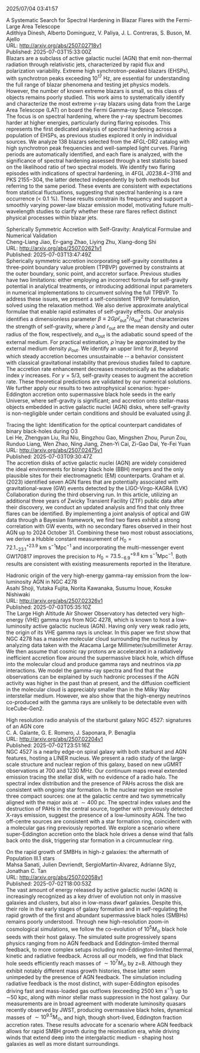 2025/07/04 03:41:57  

A Systematic Search for Spectral Hardening in Blazar Flares with the
  Fermi-Large Area Telescope  
Adithiya Dinesh, Alberto Dominguez, V. Paliya, J. L. Contreras, S. Buson, M. Ajello  
URL: http://arxiv.org/abs/2507.02718v1  
Published: 2025-07-03T15:33:00Z  
  Blazars are a subclass of active galactic nuclei (AGN) that emit non-thermal radiation through relativistic jets, characterized by rapid flux and polarization variability. Extreme high synchrotron-peaked blazars (EHSPs), with synchrotron peaks exceeding 10$^{17}$ Hz, are essential for understanding the full range of blazar phenomena and testing jet physics models. However, the number of known extreme blazars is small, so this class of objects remains poorly studied. This work aims to systematically identify and characterize the most extreme $\gamma$-ray blazars using data from the Large Area Telescope (LAT) on board the Fermi Gamma-ray Space Telescope. The focus is on spectral hardening, where the $\gamma$-ray spectrum becomes harder at higher energies, particularly during flaring episodes. This represents the first dedicated analysis of spectral hardening across a population of EHSPs, as previous studies explored it only in individual sources. We analyze 138 blazars selected from the 4FGL-DR2 catalog with high synchrotron peak frequencies and well-sampled light curves. Flaring periods are automatically identified, and each flare is analyzed, with the significance of spectral hardening assessed through a test statistic based on the likelihood ratio of two spectral models. We identify two flaring episodes with indications of spectral hardening, in 4FGL J0238.4$-$3116 and PKS 2155$-$304, the latter detected independently by both methods but referring to the same period. These events are consistent with expectations from statistical fluctuations, suggesting that spectral hardening is a rare occurrence (&lt; 0.1 %). These results constrain its frequency and support a smoothly varying power-law blazar emission model, motivating future multi-wavelength studies to clarify whether these rare flares reflect distinct physical processes within blazar jets.   

Spherically Symmetric Accretion with Self-Gravity: Analytical Formulae
  and Numerical Validation  
Cheng-Liang Jiao, Er-gang Zhao, Liying Zhu, Xiang-dong Shi  
URL: http://arxiv.org/abs/2507.02621v1  
Published: 2025-07-03T13:47:49Z  
  Spherically symmetric accretion incorporating self-gravity constitutes a three-point boundary value problem (TPBVP) governed by constraints at the outer boundary, sonic point, and accretor surface. Previous studies have two limitations: either employing an incorrect formula for self-gravity potential in analytical treatments, or introducing additional input parameters in numerical implementations to circumvent solving the full TPBVP. To address these issues, we present a self-consistent TPBVP formulation, solved using the relaxation method. We also derive approximate analytical formulae that enable rapid estimates of self-gravity effects. Our analysis identifies a dimensionless parameter $\beta \equiv 2G \bar{\rho} r_\mathrm{out}^2/a_\mathrm{out}^2$ that characterizes the strength of self-gravity, where $\bar{\rho}$ and $r_\mathrm{out}$ are the mean density and outer radius of the flow, respectively, and $a_\mathrm{out}$ is the adiabatic sound speed of the external medium. For practical estimation, $\bar{\rho}$ may be approximated by the external medium density $\rho_\mathrm{out}$. We identify an upper limit for $\beta$, beyond which steady accretion becomes unsustainable -- a behavior consistent with classical gravitational instability that previous studies failed to capture. The accretion rate enhancement decreases monotonically as the adiabatic index $\gamma$ increases. For $\gamma=5/3$, self-gravity ceases to augment the accretion rate. These theoretical predictions are validated by our numerical solutions. We further apply our results to two astrophysical scenarios: hyper-Eddington accretion onto supermassive black hole seeds in the early Universe, where self-gravity is significant; and accretion onto stellar-mass objects embedded in active galactic nuclei (AGN) disks, where self-gravity is non-negligible under certain conditions and should be evaluated using $\beta$.   

Tracing the light: Identification for the optical counterpart candidates
  of binary black-holes during O3  
Lei He, Zhengyan Liu, Rui Niu, Bingzhou Gao, Mingshen Zhou, Purun Zou, Runduo Liang, Wen Zhao, Ning Jiang, Zhen-Yi Cai, Zi-Gao Dai, Ye-Fei Yuan  
URL: http://arxiv.org/abs/2507.02475v1  
Published: 2025-07-03T09:30:47Z  
  The accretion disks of active galactic nuclei (AGN) are widely considered the ideal environments for binary black hole (BBH) mergers and the only plausible sites for their electromagnetic (EM) counterparts. Graham et al.(2023) identified seven AGN flares that are potentially associated with gravitational-wave (GW) events detected by the LIGO-Virgo-KAGRA (LVK) Collaboration during the third observing run. In this article, utilizing an additional three years of Zwicky Transient Facility (ZTF) public data after their discovery, we conduct an updated analysis and find that only three flares can be identified. By implementing a joint analysis of optical and GW data through a Bayesian framework, we find two flares exhibit a strong correlation with GW events, with no secondary flares observed in their host AGN up to 2024 October 31. Combining these two most robust associations, we derive a Hubble constant measurement of $H_{0}= 72.1^{+23.9}_{-23.1} \ \mathrm{km \ s^{-1} Mpc^{-1}}$ and incorporating the multi-messenger event GW170817 improves the precision to $H_{0}=73.5^{+9.8}_{-6.9} \ \mathrm{km \ s^{-1} Mpc^{-1}}$. Both results are consistent with existing measurements reported in the literature.   

Hadronic origin of the very high-energy gamma-ray emission from the
  low-luminosity AGN in NGC 4278  
Asahi Shoji, Yutaka Fujita, Norita Kawanaka, Susumu Inoue, Kosuke Nishiwaki  
URL: http://arxiv.org/abs/2507.02326v1  
Published: 2025-07-03T05:35:10Z  
  The Large High Altitude Air Shower Observatory has detected very high-energy (VHE) gamma rays from NGC 4278, which is known to host a low-luminosity active galactic nucleus (AGN). Having only very weak radio jets, the origin of its VHE gamma rays is unclear. In this paper we first show that NGC 4278 has a massive molecular cloud surrounding the nucleus by analyzing data taken with the Atacama Large Millimeter/submillimeter Array. We then assume that cosmic ray protons are accelerated in a radiatively inefficient accretion flow around the supermassive black hole, which diffuse into the molecular cloud and produce gamma rays and neutrinos via $pp$ interactions. We model the gamma-ray spectra and find that the observations can be explained by such hadronic processes if the AGN activity was higher in the past than at present, and the diffusion coefficient in the molecular cloud is appreciably smaller than in the Milky Way interstellar medium. However, we also show that the high-energy neutrinos co-produced with the gamma rays are unlikely to be detectable even with IceCube-Gen2.   

High resolution radio analysis of the starburst galaxy NGC 4527:
  signatures of an AGN core  
C. A. Galante, G. E. Romero, J. Saponara, P. Benaglia  
URL: http://arxiv.org/abs/2507.02204v1  
Published: 2025-07-02T23:51:16Z  
  NGC 4527 is a nearby edge-on spiral galaxy with both starburst and AGN features, hosting a LINER nucleus. We present a radio study of the large-scale structure and nuclear region of this galaxy, based on new uGMRT observations at 700 and 1230 MHz. Our continuum maps reveal extended emission tracing the stellar disk, with no evidence of a radio halo. The spectral index distribution and the presence of PAHs across the disk are consistent with ongoing star formation. In the nuclear region we resolve three compact sources: one at the galactic centre and two symmetrically aligned with the major axis at $\sim400$ pc. The spectral index values and the destruction of PAHs in the central source, together with previously detected X-rays emission, suggest the presence of a low-luminosity AGN. The two off-centre sources are consistent with a star formation ring, coincident with a molecular gas ring previously reported. We explore a scenario where super-Eddington accretion onto the black hole drives a dense wind that falls back onto the disk, triggering star formation in a circumnuclear ring.   

On the rapid growth of SMBHs in high-z galaxies: the aftermath of
  Population III.1 stars  
Mahsa Sanati, Julien Devriendt,  SergioMartin-Alvarez, Adrianne Slyz, Jonathan C. Tan  
URL: http://arxiv.org/abs/2507.02058v1  
Published: 2025-07-02T18:00:53Z  
  The vast amount of energy released by active galactic nuclei (AGN) is increasingly recognized as a key driver of evolution not only in massive galaxies and clusters, but also in low-mass dwarf galaxies. Despite this, their role in the early stages of galaxy formation and in self-regulating the rapid growth of the first and abundant supermassive black holes (SMBHs) remains poorly understood. Through new high-resolution zoom-in cosmological simulations, we follow the co-evolution of $10^5 M_\odot$ black hole seeds with their host galaxy. The simulated suite progressively spans physics ranging from no AGN feedback and Eddington-limited thermal feedback, to more complex setups including non-Eddington-limited thermal, kinetic and radiative feedback. Across all our models, we find that black hole seeds efficiently reach masses of $\sim10^7 M_\odot$ by z=8. Although they exhibit notably different mass growth histories, these latter seem unimpeded by the presence of AGN feedback. The simulation including radiative feedback is the most distinct, with super-Eddington episodes driving fast and mass-loaded gas outflows (exceeding 2500 km $s^{-1}$) up to $\sim$50 kpc, along with minor stellar mass suppression in the host galaxy. Our measurements are in broad agreement with moderate luminosity quasars recently observed by JWST, producing overmassive black holes, dynamical masses of $\sim10^{9.5} M_\odot$, and high, though short-lived, Eddington fraction accretion rates. These results advocate for a scenario where AGN feedback allows for rapid SMBH growth during the reionisation era, while driving winds that extend deep into the intergalactic medium - shaping host galaxies as well as more distant surroundings.   

